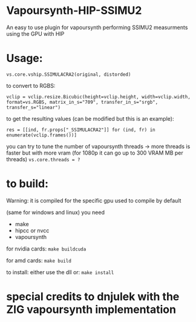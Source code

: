# Vapoursynth-HIP-SSIMU2
An easy to use plugin for vapoursynth performing SSIMU2 measurments using the GPU with HIP

# Usage:

`vs.core.vship.SSIMULACRA2(original, distorded)`

to convert to RGBS:

`vclip = vclip.resize.Bicubic(height=vclip.height, width=vclip.width, format=vs.RGBS, matrix_in_s="709", transfer_in_s="srgb", transfer_s="linear")`

to get the resulting values (can be modified but this is an example):

`res = [[ind, fr.props["_SSIMULACRA2"]] for (ind, fr) in enumerate(vclip.frames())]`

you can try to tune the number of vapoursynth threads
-> more threads is faster but with more vram (for 1080p it can go up to 300 VRAM MB per threads)
`vs.core.threads = ?`

# to build:
Warning: it is compiled for the specific gpu used to compile by default

(same for windows and linux)
you need 
- make
- hipcc or nvcc 
- vapoursynth

for nvidia cards:
`make buildcuda`

for amd cards:
`make build`

to install: either use the dll or:
`make install`

# special credits to dnjulek with the ZIG vapoursynth implementation